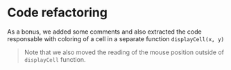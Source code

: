 # Code refactoring

As a bonus, we added some comments and also extracted the code responsable with coloring of a cell in a separate function `displayCell(x, y)`

> Note that we also moved the reading of the mouse position outside of `displayCell` function.
